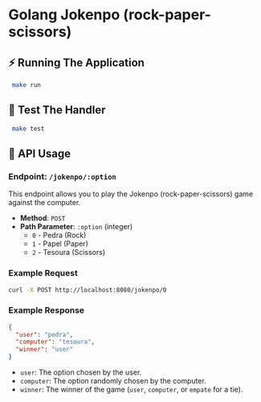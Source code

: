 # Golang Jokenpo (rock-paper-scissors)


## ⚡️ Running The Application

```bash
 make run
```

## 🧪 Test The Handler

```bash
 make test
```


## 📖 API Usage

### Endpoint: `/jokenpo/:option`

This endpoint allows you to play the Jokenpo (rock-paper-scissors) game against the computer.

- **Method**: `POST`
- **Path Parameter**: `:option` (integer)
  - `0` - Pedra (Rock)
  - `1` - Papel (Paper)
  - `2` - Tesoura (Scissors)

### Example Request

```bash
curl -X POST http://localhost:8080/jokenpo/0
```

### Example Response

```json
{
  "user": "pedra",
  "computer": "tesoura",
  "winner": "user"
}
```

- `user`: The option chosen by the user.
- `computer`: The option randomly chosen by the computer.
- `winner`: The winner of the game (`user`, `computer`, or `empate` for a tie).